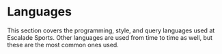 # Languages

This section covers the programming, style, and query languages used at Escalade Sports. Other languages are used from time to time as well, but these are the most common ones used.